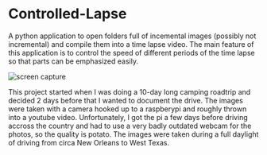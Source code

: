 # Controlled-Lapse
A python application to open folders full of incemental images (possibly not incremental) and compile them into a time lapse video. The main feature of this application is to control the speed of different periods of the time lapse so that parts can be emphasized easily.

![screen capture](http://www.tflaspoehler.com/static/controlled_lapse.png)

This project started when I was doing a 10-day long camping roadtrip and decided 2 days before that I wanted to document the drive. The images were taken with a camera hooked up to a raspberypi and roughly thrown into a youtube video. Unfortunately, I got the pi a few days before driving accross the country and had to use a very badly outdated webcam for the photos, so the quality is potato. The images were taken during a full daylight of driving from circa New Orleans to West Texas.
